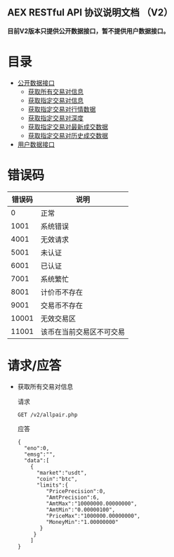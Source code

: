 AEX RESTful API 协议说明文档 （V2）
---

**目前V2版本只提供公开数据接口，暂不提供用户数据接口。**

# 目录
+ [公开数据接口](#协议请求应答数据结构)
   + [获取所有交易对信息](#cmd-1-深度变化通知-服务器主动通知客户端)
   + [获取指定交易对信息](#cmd-2-关注交易对最多关注10个)
   + [获取指定交易对行情数据](#cmd-4-签名认证)
   + [获取指定交易对深度](#cmd-5-获取余额)
   + [获取指定交易对最新成交数据](#cmd-6-挂单)
   + [获取指定交易对历史成交数据](#cmd-7-撤单)
+ [用户数据接口](#订单和成交记录的关联)

# 错误码
错误码 | 说明
-----  | ---------
0      | 正常
1001   | 系统错误
4001   | 无效请求
5001   | 未认证
6001   | 已认证
7001   | 系统繁忙
8001   | 计价币不存在
9001   | 交易币不存在
10001  | 无效交易区
11001  | 该币在当前交易区不可交易

# 请求/应答
+ 获取所有交易对信息   

  请求
  ```
  GET /v2/allpair.php
  ```
  应答
  ```
  {
    "eno":0,
    "emsg":"",
    "data":[
      {
        "market":"usdt",
        "coin":"btc",
        "limits":{
           "PricePrecision":0,
           "AmtPrecision":6,
           "AmtMax":"10000000.00000000",
           "AmtMin":"0.00000100",
           "PriceMax":"1000000.00000000",
           "MoneyMin":"1.00000000"
         }
       }
	  ]
  }	
  ```
  
